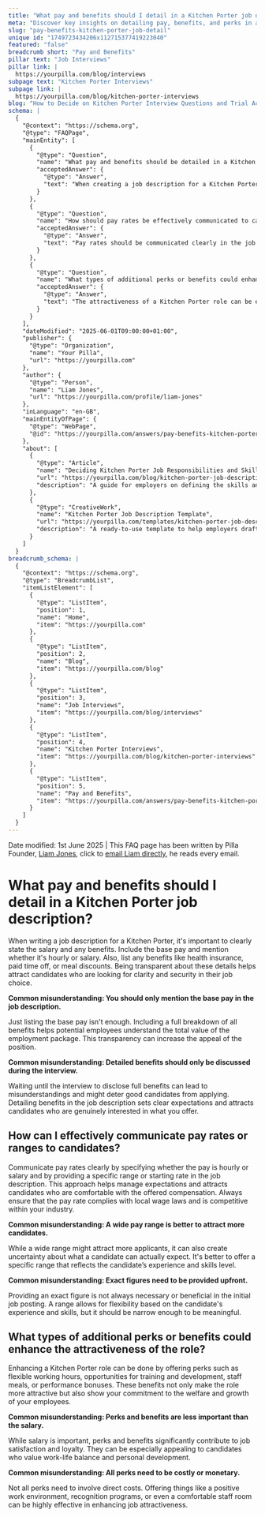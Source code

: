 ```yaml
---
title: "What pay and benefits should I detail in a Kitchen Porter job description?"
meta: "Discover key insights on detailing pay, benefits, and perks in a Kitchen Porter job description to attract the right candidates."
slug: "pay-benefits-kitchen-porter-job-detail"
unique id: "1749723434206x112715377419223040"
featured: "false"
breadcrumb short: "Pay and Benefits"
pillar text: "Job Interviews"
pillar link: |
  https://yourpilla.com/blog/interviews
subpage text: "Kitchen Porter Interviews"
subpage link: |
  https://yourpilla.com/blog/kitchen-porter-interviews
blog: "How to Decide on Kitchen Porter Interview Questions and Trial Activities"
schema: |
  {
    "@context": "https://schema.org",
    "@type": "FAQPage",
    "mainEntity": [
      {
        "@type": "Question",
        "name": "What pay and benefits should be detailed in a Kitchen Porter job description?",
        "acceptedAnswer": {
          "@type": "Answer",
          "text": "When creating a job description for a Kitchen Porter, it is important to clearly state the salary, whether it is hourly or salary-based, and list all benefits such as health insurance, paid time off, or meal discounts. Transparency in outlining the total compensation package including all perks enhances the appeal of the position and attracts candidates who value clarity and security in their employment."
        }
      },
      {
        "@type": "Question",
        "name": "How should pay rates be effectively communicated to candidates in job descriptions?",
        "acceptedAnswer": {
          "@type": "Answer",
          "text": "Pay rates should be communicated clearly in the job description by specifying whether the compensation is hourly or salary-based and providing a specific range or starting rate. It's important to ensure the pay structure complies with local employment laws and is competitive in the industry, offering a narrow range to manage expectations while allowing flexibility based on the candidate's qualifications."
        }
      },
      {
        "@type": "Question",
        "name": "What types of additional perks or benefits could enhance the attractiveness of a Kitchen Porter role?",
        "acceptedAnswer": {
          "@type": "Answer",
          "text": "The attractiveness of a Kitchen Porter role can be enhanced by offering perks such as flexible working hours, training opportunities, staff meals, or performance bonuses. Non-costly benefits like a positive work environment, recognition programs, and a comfortable staff area also contribute significantly to job attractiveness, showing a commitment to employee welfare and growth."
        }
      }
    ],
    "dateModified": "2025-06-01T09:00:00+01:00",
    "publisher": {
      "@type": "Organization",
      "name": "Your Pilla",
      "url": "https://yourpilla.com"
    },
    "author": {
      "@type": "Person",
      "name": "Liam Jones",
      "url": "https://yourpilla.com/profile/liam-jones"
    },
    "inLanguage": "en-GB",
    "mainEntityOfPage": {
      "@type": "WebPage",
      "@id": "https://yourpilla.com/answers/pay-benefits-kitchen-porter-job-detail"
    },
    "about": [
      {
        "@type": "Article",
        "name": "Deciding Kitchen Porter Job Responsibilities and Skills",
        "url": "https://yourpilla.com/blog/kitchen-porter-job-description",
        "description": "A guide for employers on defining the skills and responsibilities required from a Kitchen Porter to ensure a comprehensive job description."
      },
      {
        "@type": "CreativeWork",
        "name": "Kitchen Porter Job Description Template",
        "url": "https://yourpilla.com/templates/kitchen-porter-job-description",
        "description": "A ready-to-use template to help employers draft detailed and effective job descriptions for Kitchen Porter positions."
      }
    ]
  }
breadcrumb_schema: |
  {
    "@context": "https://schema.org",
    "@type": "BreadcrumbList",
    "itemListElement": [
      {
        "@type": "ListItem",
        "position": 1,
        "name": "Home",
        "item": "https://yourpilla.com"
      },
      {
        "@type": "ListItem",
        "position": 2,
        "name": "Blog",
        "item": "https://yourpilla.com/blog"
      },
      {
        "@type": "ListItem",
        "position": 3,
        "name": "Job Interviews",
        "item": "https://yourpilla.com/blog/interviews"
      },
      {
        "@type": "ListItem",
        "position": 4,
        "name": "Kitchen Porter Interviews",
        "item": "https://yourpilla.com/blog/kitchen-porter-interviews"
      },
      {
        "@type": "ListItem",
        "position": 5,
        "name": "Pay and Benefits",
        "item": "https://yourpilla.com/answers/pay-benefits-kitchen-porter-job-detail"
      }
    ]
  }
---
```


Date modified: 1st June 2025 | This FAQ page has been written by Pilla Founder, [Liam Jones](https://yourpilla.com/profile/liam-jones), click to [email Liam directly](https://mailto:liam@yourpilla.com), he reads every email.

# What pay and benefits should I detail in a Kitchen Porter job description?

When writing a job description for a Kitchen Porter, it's important to clearly state the salary and any benefits. Include the base pay and mention whether it's hourly or salary. Also, list any benefits like health insurance, paid time off, or meal discounts. Being transparent about these details helps attract candidates who are looking for clarity and security in their job choice.

**Common misunderstanding: You should only mention the base pay in the job description.**

Just listing the base pay isn't enough. Including a full breakdown of all benefits helps potential employees understand the total value of the employment package. This transparency can increase the appeal of the position.

**Common misunderstanding: Detailed benefits should only be discussed during the interview.**

Waiting until the interview to disclose full benefits can lead to misunderstandings and might deter good candidates from applying. Detailing benefits in the job description sets clear expectations and attracts candidates who are genuinely interested in what you offer.

## How can I effectively communicate pay rates or ranges to candidates?

Communicate pay rates clearly by specifying whether the pay is hourly or salary and by providing a specific range or starting rate in the job description. This approach helps manage expectations and attracts candidates who are comfortable with the offered compensation. Always ensure that the pay rate complies with local wage laws and is competitive within your industry.

**Common misunderstanding: A wide pay range is better to attract more candidates.**

While a wide range might attract more applicants, it can also create uncertainty about what a candidate can actually expect. It's better to offer a specific range that reflects the candidate’s experience and skills level.

**Common misunderstanding: Exact figures need to be provided upfront.**

Providing an exact figure is not always necessary or beneficial in the initial job posting. A range allows for flexibility based on the candidate's experience and skills, but it should be narrow enough to be meaningful.

## What types of additional perks or benefits could enhance the attractiveness of the role?

Enhancing a Kitchen Porter role can be done by offering perks such as flexible working hours, opportunities for training and development, staff meals, or performance bonuses. These benefits not only make the role more attractive but also show your commitment to the welfare and growth of your employees.

**Common misunderstanding: Perks and benefits are less important than the salary.**

While salary is important, perks and benefits significantly contribute to job satisfaction and loyalty. They can be especially appealing to candidates who value work-life balance and personal development.

**Common misunderstanding: All perks need to be costly or monetary.**

Not all perks need to involve direct costs. Offering things like a positive work environment, recognition programs, or even a comfortable staff room can be highly effective in enhancing job attractiveness.
